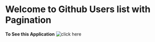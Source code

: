 # Welcome to Github Users list with Pagination

**To See this Application**
![click here](https://reactpagination-8rromsqea-sherksivas-projects.vercel.app/)
